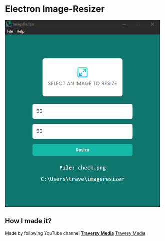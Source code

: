 # Electron Image-Resizer
![this is an image](https://github.com/newman-afk/electron/blob/master/assets/screen.png)
## How I made it?
Made by following YouTube channel **[Traversy Media](https://youtu.be/ML743nrkMHw)**
<a href="https://youtu.be/ML743nrkMHw" target="_blank">Travesy Media</a>
